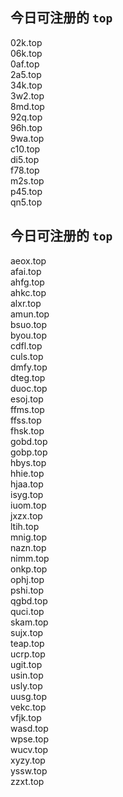 
## 今日可注册的 `top`
>
02k.top   
06k.top   
0af.top   
2a5.top   
34k.top   
3w2.top   
8md.top   
92q.top   
96h.top   
9wa.top   
c10.top   
di5.top   
f78.top   
m2s.top   
p45.top   
qn5.top   


## 今日可注册的 `top`
>
aeox.top   
afai.top   
ahfg.top   
ahkc.top   
alxr.top   
amun.top   
bsuo.top   
byou.top   
cdfl.top   
culs.top   
dmfy.top   
dteg.top   
duoc.top   
esoj.top   
ffms.top   
ffss.top   
fhsk.top   
gobd.top   
gobp.top   
hbys.top   
hhie.top   
hjaa.top   
isyg.top   
iuom.top   
jxzx.top   
ltih.top   
mnig.top   
nazn.top   
nimm.top   
onkp.top   
ophj.top   
pshi.top   
qgbd.top   
quci.top   
skam.top   
sujx.top   
teap.top   
ucrp.top   
ugit.top   
usin.top   
usly.top   
uusg.top   
vekc.top   
vfjk.top   
wasd.top   
wpse.top   
wucv.top   
xyzy.top   
yssw.top   
zzxt.top   

